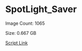 # SpotLight_Saver

Image Count: 1065

Size: 0.667 GB

[Script Link](https://github.com/liuyal/Archive/blob/master/Python/Utilities/Miscellaneous/spotlight_saver.py)
